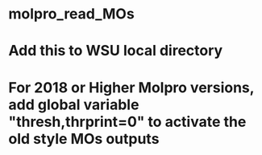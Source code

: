 # molpro_read_MOs
# Add this to WSU local directory
# For 2018 or Higher Molpro versions, add global variable "thresh,thrprint=0" to activate the old style MOs outputs
